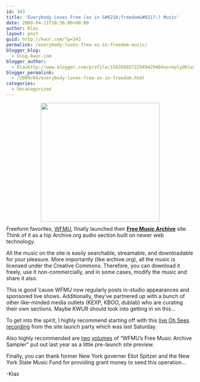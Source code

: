 ```yaml
---
id: 343
title: 'Everybody Loves Free (as in &#8216;freedom&#8217;) Music'
date: 2009-04-11T18:56:00+00:00
author: Klax
layout: post
guid: http://kwur.com/?p=343
permalink: /everybody-loves-free-as-in-freedom-music/
blogger_blog:
  - blog.kwur.com
blogger_author:
  - Klaxhttp://www.blogger.com/profile/15835685722549429484noreply@blogger.com
blogger_permalink:
  - /2009/04/everybody-loves-free-as-in-freedom.html
categories:
  - Uncategorized
---
```

<div class="pf-content">
  <p>
    <a onblur="try {parent.deselectBloggerImageGracefully();} catch(e) {}" href="http://www.kwur.com/blog/uploaded_images/eliot-spitzer-sad-746095.jpg"><img style="margin: 0px auto 10px; display: block; text-align: center; cursor: pointer; width: 319px; height: 320px;" src="http://www.kwur.com/blog/uploaded_images/eliot-spitzer-sad-746074.jpg" alt="" border="0" /></a>Freeform favorites, <a href="http://www.wfmu.org">WFMU</a>, finally launched their <a href="http://freemusicarchive.org/"><span style="font-weight: bold;">Free Music Archive</span></a> site. Think of it as a hip Archive.org audio section built on newer web technology.
  </p>
  
  <p>
    All the music on the site is easily searchable, streamable, and downloadable for your pleasure. More importantly (like archive.org), all the music is licensed under the Creative Commons. Therefore, you can download it freely, use it non-commercially, and in some cases, modify the music and share it also.
  </p>
  
  <p>
    This is good &#8217;cause WFMU now regularly posts in-studio appearances and sponsored live shows. Additionally, they&#8217;ve partnered up with a bunch of other like-minded media outlets (KEXP, KBOO, dublab) who are curating their own sections. Maybe KWUR should look into getting in on this&#8230;
  </p>
  
  <p>
    To get into the spirit, I highly recommend starting off with this <a href="http://freemusicarchive.org/music/Thee_Oh_Sees/Live_at_The_Bell_House_442009/">live Oh Sees recording</a> from the site launch party which was last Saturday.
  </p>
  
  <p>
    Also highly recommended are <a href="http://freemusicarchive.org/curator/WFMU/WFMUs_Free_Music_Archive_sampler">two</a> <a href="http://freemusicarchive.org/curator/WFMU/WFMUs_Free_Music_Archive_Sampler_Vol_2">volumes</a> of &#8220;WFMU&#8217;s Free Music Archive Sampler&#8221; put out last year as a little pre-launch site preview.
  </p>
  
  <p>
    Finally, you can thank former New York governer Eliot Spitzer and the New York State Music Fund for providing grant money to seed this operation&#8230;
  </p>
  
  <p>
    -Klax
  </p>
</div>